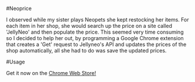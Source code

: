 #Neoprice

I observed while my sister plays Neopets she kept restocking her items. For each item in her shop, she would search up the price on a site called 'JellyNeo' and then populate the price. This seemed very time consuming so I decided to help her out, by programming a Google Chrome extension that creates a 'Get' request to Jellyneo's API and updates the prices of the shop automatically, all she had to do was save the updated prices.

#Usage

Get it now on the [Chrome Web Store!](https://chrome.google.com/webstore/detail/neoprice/lmkpgcbgmdplbdjpdaeklmgkmfikhadc)
